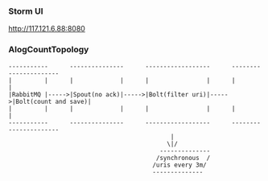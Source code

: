 
### Storm UI

http://117.121.6.88:8080

### AlogCountTopology


    -----------      ---------------      ------------------      ----------------------
    |         |      |             |      |                |      |                    |
    |RabbitMQ |----->|Spout(no ack)|----->|Bolt(filter uri)|----->|Bolt(count and save)|
    |         |      |             |      |                |      |                    |
    -----------      ---------------      ------------------      ----------------------
                                                 |
                                                \|/
                                              --------------
                                             /synchronous  /
                                            /uris every 3m/
                                            --------------

